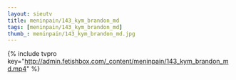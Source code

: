```yaml
--- 
layout: sieutv
title: meninpain/143_kym_brandon_md
tags: [meninpain/143_kym_brandon_md]
thumb_: meninpain/143_kym_brandon_md.jpg
---
```

{% include tvpro key="http://admin.fetishbox.com/_content/meninpain/143_kym_brandon_md.mp4" %} 
